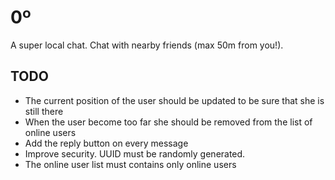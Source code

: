 0º
====

A super local chat. Chat with nearby friends (max 50m from you!).

TODO
---

- The current position of the user should be updated to be sure that she is still there
- When the user become too far she should be removed from the list of online users
- Add the reply button on every message
- Improve security. UUID must be randomly generated.
- The online user list must contains only online users